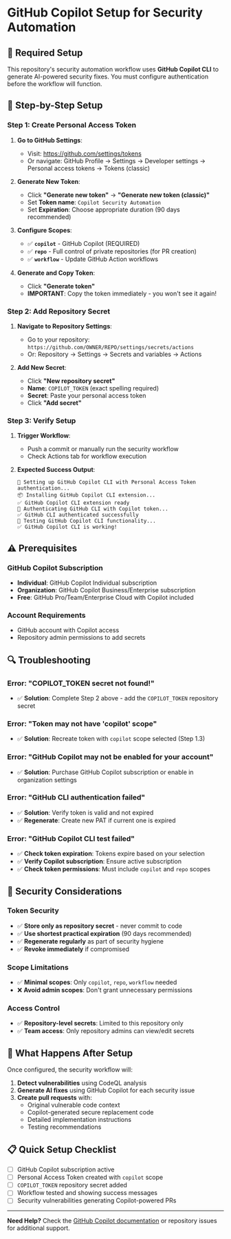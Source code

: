 # GitHub Copilot Setup for Security Automation

## 🚨 Required Setup

This repository's security automation workflow uses **GitHub Copilot CLI** to generate AI-powered security fixes. You must configure authentication before the workflow will function.

## 🔧 Step-by-Step Setup

### Step 1: Create Personal Access Token

1. **Go to GitHub Settings**:
   - Visit: https://github.com/settings/tokens
   - Or navigate: GitHub Profile → Settings → Developer settings → Personal access tokens → Tokens (classic)

2. **Generate New Token**:
   - Click **"Generate new token"** → **"Generate new token (classic)"**
   - Set **Token name**: `Copilot Security Automation`
   - Set **Expiration**: Choose appropriate duration (90 days recommended)

3. **Configure Scopes**:
   - ✅ **`copilot`** - GitHub Copilot (REQUIRED)
   - ✅ **`repo`** - Full control of private repositories (for PR creation)
   - ✅ **`workflow`** - Update GitHub Action workflows

4. **Generate and Copy Token**:
   - Click **"Generate token"**
   - **IMPORTANT**: Copy the token immediately - you won't see it again!

### Step 2: Add Repository Secret

1. **Navigate to Repository Settings**:
   - Go to your repository: `https://github.com/OWNER/REPO/settings/secrets/actions`
   - Or: Repository → Settings → Secrets and variables → Actions

2. **Add New Secret**:
   - Click **"New repository secret"**
   - **Name**: `COPILOT_TOKEN` (exact spelling required)
   - **Secret**: Paste your personal access token
   - Click **"Add secret"**

### Step 3: Verify Setup

1. **Trigger Workflow**:
   - Push a commit or manually run the security workflow
   - Check Actions tab for workflow execution

2. **Expected Success Output**:
   ```
   🤖 Setting up GitHub Copilot CLI with Personal Access Token authentication...
   📦 Installing GitHub Copilot CLI extension...
   ✅ GitHub Copilot CLI extension ready
   🔐 Authenticating GitHub CLI with Copilot token...
   ✅ GitHub CLI authenticated successfully
   🧪 Testing GitHub Copilot CLI functionality...
   ✅ GitHub Copilot CLI is working!
   ```

## ⚠️ Prerequisites

### GitHub Copilot Subscription
- **Individual**: GitHub Copilot Individual subscription
- **Organization**: GitHub Copilot Business/Enterprise subscription
- **Free**: GitHub Pro/Team/Enterprise Cloud with Copilot included

### Account Requirements
- GitHub account with Copilot access
- Repository admin permissions to add secrets

## 🔍 Troubleshooting

### Error: "COPILOT_TOKEN secret not found!"
- ✅ **Solution**: Complete Step 2 above - add the `COPILOT_TOKEN` repository secret

### Error: "Token may not have 'copilot' scope"
- ✅ **Solution**: Recreate token with `copilot` scope selected (Step 1.3)

### Error: "GitHub Copilot may not be enabled for your account"
- ✅ **Solution**: Purchase GitHub Copilot subscription or enable in organization settings

### Error: "GitHub CLI authentication failed"
- ✅ **Solution**: Verify token is valid and not expired
- ✅ **Regenerate**: Create new PAT if current one is expired

### Error: "GitHub Copilot CLI test failed"
- ✅ **Check token expiration**: Tokens expire based on your selection
- ✅ **Verify Copilot subscription**: Ensure active subscription
- ✅ **Check token permissions**: Must include `copilot` and `repo` scopes

## 🔐 Security Considerations

### Token Security
- ✅ **Store only as repository secret** - never commit to code
- ✅ **Use shortest practical expiration** (90 days recommended)
- ✅ **Regenerate regularly** as part of security hygiene
- ✅ **Revoke immediately** if compromised

### Scope Limitations  
- ✅ **Minimal scopes**: Only `copilot`, `repo`, `workflow` needed
- ❌ **Avoid admin scopes**: Don't grant unnecessary permissions

### Access Control
- ✅ **Repository-level secrets**: Limited to this repository only
- ✅ **Team access**: Only repository admins can view/edit secrets

## 🚀 What Happens After Setup

Once configured, the security workflow will:

1. **Detect vulnerabilities** using CodeQL analysis
2. **Generate AI fixes** using GitHub Copilot for each security issue
3. **Create pull requests** with:
   - Original vulnerable code context
   - Copilot-generated secure replacement code
   - Detailed implementation instructions
   - Testing recommendations

## 📋 Quick Setup Checklist

- [ ] GitHub Copilot subscription active
- [ ] Personal Access Token created with `copilot` scope
- [ ] `COPILOT_TOKEN` repository secret added
- [ ] Workflow tested and showing success messages
- [ ] Security vulnerabilities generating Copilot-powered PRs

---

**Need Help?** Check the [GitHub Copilot documentation](https://docs.github.com/en/copilot) or repository issues for additional support.